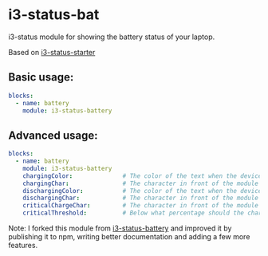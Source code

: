 # i3-status-bat

i3-status module for showing the battery status of your laptop.

Based on [i3-status-starter](https://github.com/fehmer/i3-status-starter)

## Basic usage:
```yml
blocks:
  - name: battery
    module: i3-status-battery
```

## Advanced usage:
```yml
blocks:
  - name: battery
    module: i3-status-battery
    chargingColor:              # The color of the text when the device is *charging*
    chargingChar:               # The character in front of the module when *charging*
    dischargingColor:           # The color of the text when the device is *discharging*
    dischargingChar:            # The character in front of the module when *discharging*
    criticalChargeChar:         # The character in front of the module when the charge is critical
    criticalThreshold:          # Below what percentage should the charge be considered critical?
```

Note: I forked this module from [i3-status-battery](https://github.com/mintao/i3-status-battery) and improved it by
publishing it to npm, writing better documentation and adding a few more features. 